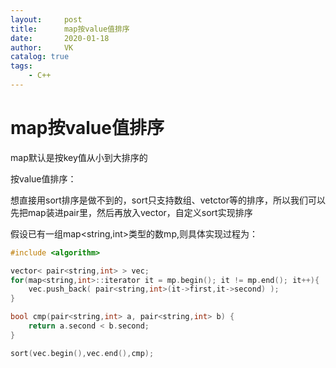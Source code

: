 ```yaml
---
layout:     post
title:      map按value值排序
date:       2020-01-18
author:     VK
catalog: true
tags:
    - C++
---
```




# map按value值排序

map默认是按key值从小到大排序的

按value值排序：

想直接用sort排序是做不到的，sort只支持数组、vetctor等的排序，所以我们可以先把map装进pair里，然后再放入vector，自定义sort实现排序

假设已有一组map<string,int>类型的数mp,则具体实现过程为：

```c++
#include <algorithm>

vector< pair<string,int> > vec;
for(map<string,int>::iterator it = mp.begin(); it != mp.end(); it++){
    vec.push_back( pair<string,int>(it->first,it->second) );
}

bool cmp(pair<string,int> a, pair<string,int> b) {
	return a.second < b.second;
}

sort(vec.begin(),vec.end(),cmp);

```




